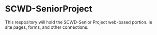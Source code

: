 # SCWD-SeniorProject
This respository will hold the SCWD-Senior Project web-based portion. ie site pages, forms, and other connections. 
